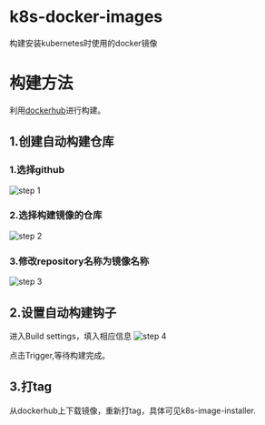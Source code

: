 # k8s-docker-images

构建安装kubernetes时使用的docker镜像

# 构建方法
利用[dockerhub](https://hub.docker.com)进行构建。

## 1.创建自动构建仓库
### 1.选择github
![step 1](https://github.com/chenqinghe/k8s-docker-images/blob/image/1.png)

### 2.选择构建镜像的仓库

![step 2](https://github.com/chenqinghe/k8s-docker-images/blob/image/2.png)

### 3.修改repository名称为镜像名称

![step 3](https://github.com/chenqinghe/k8s-docker-images/blob/image/3.png)

## 2.设置自动构建钩子
进入Build settings，填入相应信息
![step 4](https://github.com/chenqinghe/k8s-docker-images/blob/image/4.png)

点击Trigger,等待构建完成。

## 3.打tag
从dockerhub上下载镜像，重新打tag，具体可见k8s-image-installer.
